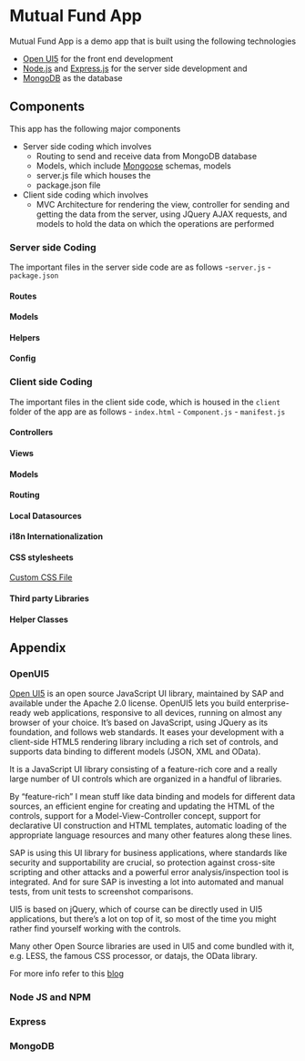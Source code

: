 # Mutual Fund App

Mutual Fund App is a demo app that is built using the following technologies
- [Open UI5](https://openui5.hana.ondemand.com/) for the front end development
- [Node.js](https://nodejs.org/en/) and [Express.js](https://expressjs.com/) for the server side development and
- [MongoDB](https://www.mongodb.com/) as the database

## Components
This app has the following major components
- Server side coding which involves
    - Routing to send and receive data from MongoDB database
    - Models, which include [Mongoose](http://mongoosejs.com/) schemas, models
    - server.js file which houses the
    - package.json file
- Client side coding which involves
    - MVC Architecture for rendering the view, controller for sending and getting the data from the server, using JQuery AJAX requests, and models to hold the data on which the operations are performed

### Server side Coding
The important files in the server side code are as follows
-`server.js`
-`package.json`
#### Routes
#### Models
#### Helpers
#### Config

### Client side Coding
The important files in the client side code, which is housed in the `client` folder of the app are as follows
    - `index.html`
    - `Component.js`
    - `manifest.js`
#### Controllers
#### Views
#### Models
#### Routing
#### Local Datasources
#### i18n Internationalization
#### CSS stylesheets
[Custom CSS File](../client/css/style.css)
#### Third party Libraries
#### Helper Classes

## Appendix
### OpenUI5
[Open UI5](https://openui5.hana.ondemand.com/) is an open source JavaScript UI library, maintained by SAP and available under the Apache 2.0 license. OpenUI5 lets you build enterprise-ready web applications, responsive to all devices, running on almost any browser of your choice. It’s based on JavaScript, using JQuery as its foundation, and follows web standards. It eases your development with a client-side HTML5 rendering library including a rich set of controls, and supports data binding to different models (JSON, XML and OData).

It is a JavaScript UI library consisting of a feature-rich core and a really large number of UI controls which are organized in a handful of libraries.

By “feature-rich” I mean stuff like data binding and models for different data sources, an efficient engine for creating and updating the HTML of the controls, support for a Model-View-Controller concept, support for declarative UI construction and HTML templates, automatic loading of the appropriate language resources and many other features along these lines.

SAP is using this UI library for business applications, where standards like security and supportability are crucial, so protection against cross-site scripting and other attacks and a powerful error analysis/inspection tool is integrated. And for sure SAP is investing a lot into automated and manual tests, from unit tests to screenshot comparisons.

UI5 is based on jQuery, which of course can be directly used in UI5 applications, but there’s a lot on top of it, so most of the time you might rather find yourself working with the controls.

Many other Open Source libraries are used in UI5 and come bundled with it, e.g. LESS, the famous CSS processor, or datajs, the OData library.

For more info refer to this [blog](https://blogs.sap.com/2013/12/11/what-is-openui5-sapui5/)

### Node JS and NPM
### Express
### MongoDB
